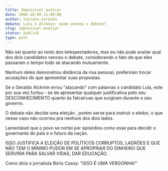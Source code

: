 ```yaml
---
title: Impossível avaliar
date: 2006-10-08 21:00:00
author: tatiana.teraoka
debate: Lula X Alckmin: quem venceu o debate?
slug: impossivel-avaliar
status: publish 
type: post
---
```


Não sei quanto ao resto dos telespectadores, mas eu não pude avaliar qual dos dois candidatos venceu o debate, considerando o fato de que eles passaram o tempo todo se atacando mutuamente.


Nenhum deles demonstrou distância da rixa pessoal, preferiram trocar acusações do que apresentar suas propostas.


Se o Geraldo Alckmin errou "atacando" com palavras o candidato Lula, este por sua vez furtou - se de apresentar qualquer justificativa pelo seu DESCONHECIMENTO quanto às falcatruas que surgiram durante o seu governo.


O debate não decide uma eleição , porém serve para instruir o eleitor, o que nesse caso não ocorreu pra nenhum dos dois lados.


Lamentável que o povo se nortei por episódios como esse para decidir o governante do país e o futuro da nação.


ISSO JUSTIFICA A ELEIÇÃO DE POLÍTICOS CORRUPTOS, LADRÕES E QUE NÃO TEM O MÍNIMO PUDOR EM SE APROPRIAR DO DINHEIRO QUE SERVIRIA PARA SALVAR VIDAS, DAR EDUCAÇÃO.


Como diria o jornalista Bóris Casoy: "ISSO É UMA VERGONHA!"


